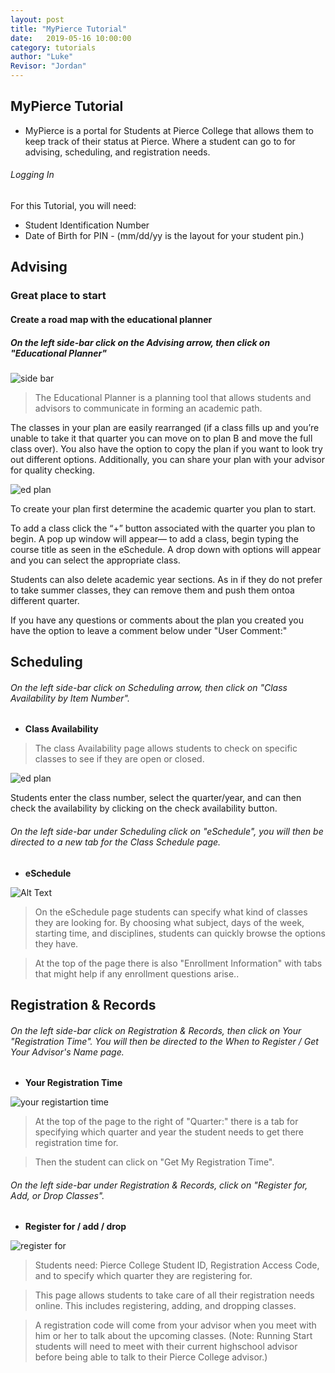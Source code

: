 ```yaml
---
layout: post
title: "MyPierce Tutorial" 
date:   2019-05-16 10:00:00
category: tutorials
author: "Luke"
Revisor: "Jordan"
---
```


## **MyPierce Tutorial**


* MyPierce is a portal for Students at Pierce College that allows them to keep track of their status at Pierce. Where a student can go to for advising, scheduling, and registration needs. 

###### Logging In
For this Tutorial, you will need:

* Student Identification Number
* Date of Birth for PIN -  (mm/dd/yy is the layout for your student pin.)



## Advising 
### Great place to start


#### Create a road map with the educational planner
##### On the left side-bar click on the *Advising arrow*, then click on *"Educational Planner"*

![side bar](https://github.com/jloan/pierce-hacker-submissions/blob/master/images/MyPierceGuide/Side_bar_pic.png)


> The Educational Planner is a planning tool that allows students and advisors to communicate in forming an academic path.

The classes in your plan are easily rearranged (if a class fills up and you’re unable to take it that quarter you can move on to plan B and move the full class over). You also have the option to copy the plan if you want to look try out different options. Additionally, you can share your plan with your advisor for quality checking. 

![ed plan](https://github.com/jloan/pierce-hacker-submissions/blob/master/images/MyPierceGuide/EdPlan_pic.png)



To create your plan first determine the academic quarter you plan to start.

To add a class click the “+” button associated with the quarter you plan to begin. A pop up window will appear— to add a class, begin typing the course title as seen in the eSchedule. A drop down with options will appear and you can select the appropriate class.

Students can also delete academic year sections. As in if they do not prefer to take summer classes, they can remove them and push them ontoa different quarter.

If you have any questions or comments about the plan you created you have the option to leave a comment below under "User Comment:" 


## Scheduling
###### On the left side-bar click on *Scheduling arrow*, then click on *"Class Availability by Item Number"*.
* **Class Availability**
> The class Availability page allows students to check on specific classes to see if they are open or closed.

![ed plan](https://github.com/jloan/pierce-hacker-submissions/blob/master/images/MyPierceGuide/Class-availability_pic.png)


Students enter the class number, select the quarter/year, and can then check the availability by clicking on the check availability button.  

###### On the left side-bar under Scheduling click on *"eSchedule"*, you will then be directed to a new tab for the Class Schedule page.
* **eSchedule**

![Alt Text](https://j.gifs.com/nxX16P.gif)

> On the eSchedule page students can specify what kind of classes they are looking for. By choosing what subject, days of the week, starting time, and disciplines, students can quickly browse the options they have. 


> At the top of the page there is also "Enrollment Information" with tabs that might help if any enrollment questions arise.. 





## Registration & Records
###### On the left side-bar click on *Registration & Records*, then click on Your *"Registration Time"*. You will then be directed to the When to Register / Get Your Advisor's Name page. 
* **Your Registration Time**


![your registartion time](https://github.com/jloan/pierce-hacker-submissions/blob/master/images/MyPierceGuide/Your_registration_time_pic.png)


> At the top of the page to the right of "Quarter:" there is a tab for specifying which quarter and year the student needs to get there registration time for. 

> Then the student can click on "Get My Registration Time".  


###### On the left side-bar under *Registration & Records*, click on *"Register for, Add, or Drop Classes"*. 
* **Register for / add / drop** 

![register for](https://github.com/jloan/pierce-hacker-submissions/blob/master/images/MyPierceGuide/Register_for_pic.png)


> Students need: Pierce College Student ID, Registration Access Code, and to specify which quarter they are registering for.  

> This page allows students to take care of all their registration needs online. This includes registering, adding, and dropping classes. 

> A registration code will come from your advisor when you meet with him or her to talk about the upcoming classes. (Note: Running Start students will need to meet with their current highschool advisor before being able to talk to their Pierce College advisor.)
